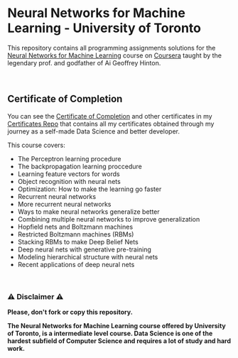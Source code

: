 # Neural Networks for Machine Learning - University of Toronto
This repository contains all programming assignments solutions for the [Neural Networks for Machine Learning](https://www.coursera.org/learn/neural-networks) course on [Coursera](https://www.coursera.org) taught by the legendary prof. and godfather of Ai Geoffrey Hinton.

<br/>

## Certificate of Completion
You can see the [Certificate of Completion](https://github.com/AlessandroCorradini/Certificates/blob/master/Coursera%20-%20Neural%20Networks%20for%20Machine%20Learning%20Certificate%20-%20University%20of%20Toronto.pdf) and other certificates in my [Certificates Repo](https://github.com/AlessandroCorradini/Certificates) that contains all my certificates obtained through my journey as a self-made Data Science and better developer.

This course covers:
- The Perceptron learning procedure
- The backpropagation learning proccedure
- Learning feature vectors for words
- Object recognition with neural nets
- Optimization: How to make the learning go faster
- Recurrent neural networks
- More recurrent neural networks
- Ways to make neural networks generalize better
- Combining multiple neural networks to improve generalization
- Hopfield nets and Boltzmann machines
- Restricted Boltzmann machines (RBMs)
- Stacking RBMs to make Deep Belief Nets
- Deep neural nets with generative pre-training
- Modeling hierarchical structure with neural nets
- Recent applications of deep neural nets

<br/>

### ⚠️ Disclaimer ⚠️
**Please, don't fork or copy this repository.**

**The Neural Networks for Machine Learning course offered by University of Toronto, is a intermediate level course. Data Science is one of the hardest subfield of Computer Science and requires a lot of study and hard work.**
